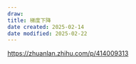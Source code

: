 ```yaml
---
draw:
title: 梯度下降
date created: 2025-02-14
date modified: 2025-02-22
---
```


https://zhuanlan.zhihu.com/p/414009313
